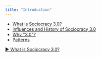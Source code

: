 ```yaml
---
title: "Introduction"
---
```



- [What is Sociocracy 3.0?](content/src/introduction/s3-overview.html)
- [Influences and History of Sociocracy 3.0](content/src/introduction/history.html)
- [Why "3.0"?](content/src/introduction/why-30.html)
- [Patterns](content/src/introduction/pattern.html)


[&#9654; What is Sociocracy 3.0?](s3-overview.html)<br/>

